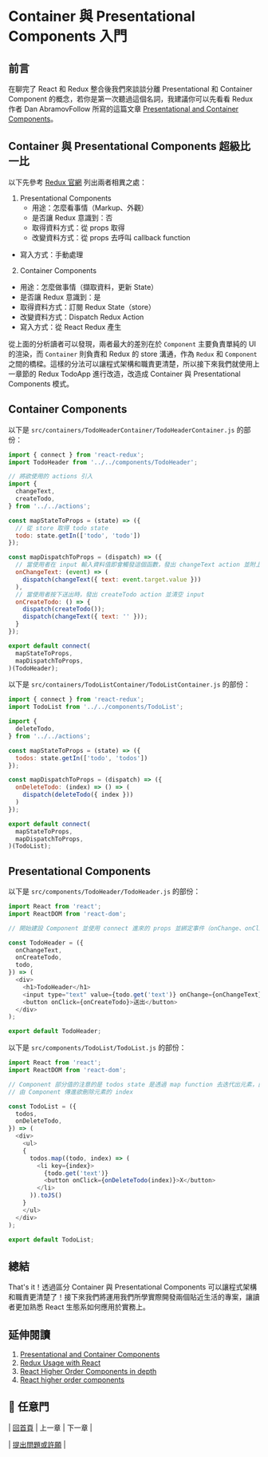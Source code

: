 # Container 與 Presentational Components 入門

## 前言
在聊完了 React 和 Redux 整合後我們來談談分離 Presentational 和 Container Component 的概念，若你是第一次聽過這個名詞，我建議你可以先看看 Redux 作者 Dan AbramovFollow 所寫的這篇文章 [Presentational and Container Components](https://medium.com/@dan_abramov/smart-and-dumb-components-7ca2f9a7c7d0#.vtcuxsurv)。

## Container 與 Presentational Components 超級比一比
以下先參考 [Redux 官網](http://redux.js.org/docs/basics/UsageWithReact.html) 列出兩者相異之處：

1. Presentational Components	
	- 用途：怎麼看事情（Markup、外觀）
	- 是否讓 Redux 意識到：否
	- 取得資料方式：從 props 取得
	- 改變資料方式：從 props 去呼叫 callback function
  - 寫入方式：手動處理

2. Container Components
 - 用途：怎麼做事情（擷取資料，更新 State）
 - 是否讓 Redux 意識到：是
 - 取得資料方式：訂閱 Redux State（store）
 - 改變資料方式：Dispatch Redux Action
 - 寫入方式：從 React Redux 產生

 從上面的分析讀者可以發現，兩者最大的差別在於 `Component` 主要負責單純的 UI 的渲染，而 `Container` 則負責和 Redux 的 store 溝通，作為 `Redux` 和 `Component` 之間的橋樑。這樣的分法可以讓程式架構和職責更清楚，所以接下來我們就使用上一章節的 Redux TodoApp 進行改造，改造成 Container 與 Presentational Components 模式。

## Container Components

以下是 `src/containers/TodoHeaderContainer/TodoHeaderContainer.js` 的部份：

```javascript
import { connect } from 'react-redux';
import TodoHeader from '../../components/TodoHeader';

// 將欲使用的 actions 引入
import {
  changeText,
  createTodo,
} from '../../actions';

const mapStateToProps = (state) => ({
  // 從 store 取得 todo state
  todo: state.getIn(['todo', 'todo'])
});

const mapDispatchToProps = (dispatch) => ({
  // 當使用者在 input 輸入資料值即會觸發這個函數，發出 changeText action 並附上使用者輸入內容 event.target.value
  onChangeText: (event) => (
    dispatch(changeText({ text: event.target.value }))
  ),
  // 當使用者按下送出時，發出 createTodo action 並清空 input 
  onCreateTodo: () => {
    dispatch(createTodo());
    dispatch(changeText({ text: '' }));
  }
});

export default connect(
  mapStateToProps,
  mapDispatchToProps,
)(TodoHeader);
```

以下是 `src/containers/TodoListContainer/TodoListContainer.js` 的部份：

```javascript
import { connect } from 'react-redux';
import TodoList from '../../components/TodoList';

import {
  deleteTodo,
} from '../../actions';

const mapStateToProps = (state) => ({
  todos: state.getIn(['todo', 'todos'])
});

const mapDispatchToProps = (dispatch) => ({
  onDeleteTodo: (index) => () => (
    dispatch(deleteTodo({ index }))
  )
});

export default connect(
  mapStateToProps,
  mapDispatchToProps,
)(TodoList);
```

## Presentational Components

以下是 `src/components/TodoHeader/TodoHeader.js` 的部份：

```javascript
import React from 'react';
import ReactDOM from 'react-dom';

// 開始建設 Component 並使用 connect 進來的 props 並綁定事件（onChange、onClick）。注意我們的 state 因為是使用 `ImmutableJS` 所以要用 `get()` 取值

const TodoHeader = ({
  onChangeText,
  onCreateTodo,
  todo,
}) => (
  <div>
    <h1>TodoHeader</h1>
    <input type="text" value={todo.get('text')} onChange={onChangeText} />
    <button onClick={onCreateTodo}>送出</button>
  </div>
);

export default TodoHeader;
```

以下是 `src/components/TodoList/TodoList.js` 的部份：

```javascript
import React from 'react';
import ReactDOM from 'react-dom';

// Component 部分值的注意的是 todos state 是透過 map function 去迭代出元素，由於要讓 React JSX 可以渲染並保持傳入觸發 event state 的 immutable，所以需使用 toJS() 轉換 component of array。
// 由 Component 傳進欲刪除元素的 index

const TodoList = ({
  todos,
  onDeleteTodo,
}) => (
  <div>
    <ul>
    {
      todos.map((todo, index) => (
        <li key={index}>
          {todo.get('text')}
          <button onClick={onDeleteTodo(index)}>X</button>
        </li>
      )).toJS()
    }
    </ul>
  </div>
);

export default TodoList;
```

## 總結
That's it！透過區分 Container 與 Presentational Components 可以讓程式架構和職責更清楚了！接下來我們將運用我們所學實際開發兩個貼近生活的專案，讓讀者更加熟悉 React 生態系如何應用於實務上。

## 延伸閱讀
1. [Presentational and Container Components](https://medium.com/@dan_abramov/smart-and-dumb-components-7ca2f9a7c7d0#.vtcuxsurv)
2. [Redux Usage with React](http://redux.js.org/docs/basics/UsageWithReact.html)
3. [React Higher Order Components in depth](https://medium.com/@franleplant/react-higher-order-components-in-depth-cf9032ee6c3e#.r8srulpaj)
4. [React higher order components](http://www.darul.io/post/2016-01-05_react-higher-order-components)

## :door: 任意門
| [回首頁](https://github.com/kdchang/reactjs101) | 上一章 | 下一章 |

| [提出問題或許願](https://github.com/kdchang/reactjs101/issues) |
